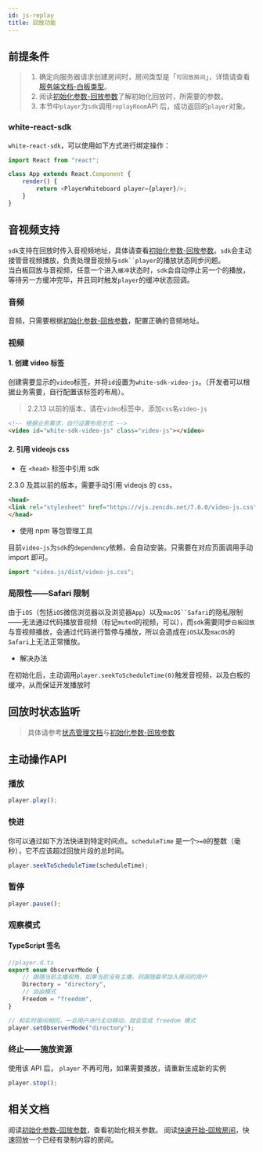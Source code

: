 ```yaml
---
id: js-replay
title: 回放功能
---
```


## 前提条件

>1. 确定向服务器请求创建房间时，房间类型是「`可回放房间`」，详情请查看[服务端文档-白板类型](server/api/whiteboard-base.md#%E5%88%9B%E5%BB%BA%E7%99%BD%E6%9D%BF)。  
>2. 阅读[初始化参数-回放参数](../parameters/player.md)了解初始化回放时，所需要的参数。
>3. 本节中`player`为`sdk`调用`replayRoom`API 后，成功返回的`player`对象。

### white-react-sdk

`white-react-sdk`，可以使用如下方式进行绑定操作：

```javascript
import React from "react";

class App extends React.Component {
    render() {
        return <PlayerWhiteboard player={player}/>;
    }
}
```

## 音视频支持

`sdk`支持在回放时传入音视频地址，具体请查看[初始化参数-回放参数](../parameters/player.md)。`sdk`会主动接管音视频播放，负责处理音视频与`sdk``player`的播放状态同步问题。  
当白板回放与音视频，任意一个进入`缓冲`状态时，`sdk`会自动停止另一个的播放，等待另一方缓冲完毕，并且同时触发`player`的缓冲状态回调。

### 音频

音频，只需要根据[初始化参数-回放参数](../parameters/player.md)，配置正确的音频地址。

### 视频

#### 1. 创建 video 标签

创建需要显示的`video`标签，并将`id`设置为`white-sdk-video-js`。（开发者可以根据业务需要，自行配置该标签的布局）。

>2.2.13 以前的版本，请在`video`标签中，添加`css`名`video-js`

```html
<!-- 根据业务需求，自行设置布局方式 -->
<video id="white-sdk-video-js" class="video-js"></video>
```

#### 2. 引用 videojs css

* 在 `<head>` 标签中引用 sdk

2.3.0 及其以前的版本，需要手动引用 videojs 的 css，

```html
<head>
<link rel="stylesheet" href="https://vjs.zencdn.net/7.6.0/video-js.css">
</head>
```

* 使用 npm 等包管理工具

目前`video-js`为`sdk`的`dependency`依赖，会自动安装。只需要在对应页面调用手动 import 即可。

```js
import "video.js/dist/video-js.css";
```

### 局限性——Safari 限制

由于`iOS`（包括`iOS`微信浏览器以及浏览器`App`）以及`macOS``Safari`的隐私限制——无法通过代码播放音视频（标记`muted`的视频，可以），而`sdk`需要同步`白板回放`与音视频播放，会通过代码进行暂停与播放，所以会造成在`iOS`以及`macOS`的`Safari`上无法正常播放。

* 解决办法

在初始化后，主动调用`player.seekToScheduleTime(0)`触发音视频，以及白板的缓冲，从而保证开发播放时

## 回放时状态监听

>具体请参考[状态管理文档](./state.md)与[初始化参数-回放参数](../parameters/player.md)

## 主动操作API

### 播放

```javascript
player.play();
```

### 快进

你可以通过如下方法快进到特定时间点。``scheduleTime`` 是一个`>=0`的整数（毫秒），它不应该超过回放片段的总时间。

```javascript
player.seekToScheduleTime(scheduleTime);
```

### 暂停

```javascript
player.pause();
```

### 观察模式

#### TypeScript 签名

```Typescript
//player.d.ts
export enum ObserverMode {
    // 跟随当前主播视角，如果当前没有主播，则跟随最早加入房间的用户
    Directory = "directory",
    // 自由模式
    Freedom = "freedom",
}
```

```javascript
// 和实时房间相同，一旦用户进行主动移动，就会变成 freedom 模式
player.setObserverMode("directory");
```

### 终止——施放资源

使用该 API 后， `player` 不再可用，如果需要播放，请重新生成新的实例

```javascript
player.stop();
```

## 相关文档

阅读[初始化参数-回放参数](../parameters/player.md)，查看初始化相关参数。
阅读[快速开始-回放房间](../quick-start/js-start.md)，快速回放一个已经有录制内容的房间。
